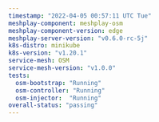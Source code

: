 ```yaml
---
timestamp: "2022-04-05 00:57:11 UTC Tue"
meshplay-component: meshplay-osm
meshplay-component-version: edge
meshplay-server-version: "v0.6.0-rc-5j"
k8s-distro: minikube
k8s-version: "v1.20.1"
service-mesh: OSM
service-mesh-version: "v1.0.0"
tests:
  osm-bootstrap: "Running"
  osm-controller: "Running"
  osm-injector:  "Running"
overall-status: "passing"
---
```

